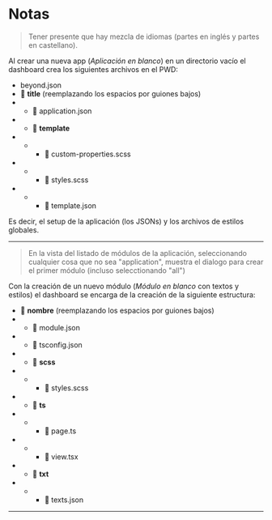 # Notas

> Tener presente que hay mezcla de idiomas (partes en inglés y partes en castellano).  

Al crear una nueva app (_Aplicación en blanco_) en un directorio vacío el dashboard crea los siguientes archivos en el PWD:
- beyond.json
- :open_file_folder: __title__ (reemplazando los espacios por guiones bajos)
- - :page_facing_up: application.json
- - :open_file_folder: __template__
- - - :memo: custom-properties.scss
- - - :memo: styles.scss
- - - :page_facing_up: template.json

Es decir, el setup de la aplicación (los JSONs) y los archivos de estilos globales.  

---
> En la vista del listado de módulos de la aplicación, seleccionando cualquier cosa que no sea "application", muestra el dialogo para crear el primer módulo (incluso selecctionando "all")   

Con la creación de un nuevo módulo (_Módulo en blanco_ con textos y estilos) el dashboard se encarga de la creación de la siguiente estructura:
- :open_file_folder: __nombre__ (reemplazando los espacios por guiones bajos)
- - :page_facing_up: module.json
- - :page_facing_up: tsconfig.json
- - :open_file_folder: __scss__
- - - :memo: styles.scss
- - :open_file_folder: __ts__
- - - :scroll: page.ts
- - - :page_with_curl: view.tsx
- - :open_file_folder: __txt__
- - - :page_facing_up: texts.json

---
